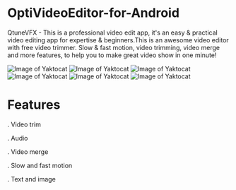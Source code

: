 # OptiVideoEditor-for-Android
QtuneVFX - This is a professional video edit app, it's an easy & practical video editing app for expertise & beginners.This is an awesome video editor with free video trimmer. Slow & fast motion, video trimming, video merge and more features, to help you to make great video show in one minute!

![Image of Yaktocat](https://raw.githubusercontent.com/jaiobs/OptiVideoEditor-for-android/master/screenshots/home.png)
![Image of Yaktocat](https://raw.githubusercontent.com/jaiobs/OptiVideoEditor-for-android/master/screenshots/sticker.png)
![Image of Yaktocat](https://raw.githubusercontent.com/jaiobs/OptiVideoEditor-for-android/master/screenshots/audio.png)
![Image of Yaktocat](https://raw.githubusercontent.com/jaiobs/OptiVideoEditor-for-android/master/screenshots/video_merge.png)
![Image of Yaktocat](https://raw.githubusercontent.com/jaiobs/OptiVideoEditor-for-android/master/screenshots/playback.png)
![Image of Yaktocat](https://raw.githubusercontent.com/jaiobs/OptiVideoEditor-for-android/master/screenshots/text.png)



# Features

. Video trim

. Audio

. Video merge

. Slow and fast motion

. Text and image
